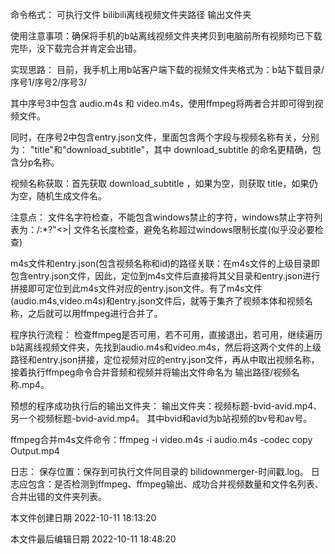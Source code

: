 命令格式：
可执行文件 bilibili离线视频文件夹路径 输出文件夹


使用注意事项：确保将手机的b站离线视频文件夹拷贝到电脑前所有视频均已下载完毕，没下载完合并肯定会出错。


实现思路：
目前，我手机上用b站客户端下载的视频文件夹格式为：b站下载目录/序号1/序号2/序号3/


其中序号3中包含 audio.m4s 和 video.m4s，使用ffmpeg将两者合并即可得到视频文件。


同时，在序号2中包含entry.json文件，里面包含两个字段与视频名称有关，分别为：
"title"和"download_subtitle"，其中 download_subtitle 的命名更精确，包含分p名称。


视频名称获取：首先获取 download_subtitle ，如果为空，则获取 title，如果仍为空，随机生成文件名。


注意点：
文件名字符检查，不能包含windows禁止的字符，windows禁止字符列表为：/\:*?"<>|
文件名长度检查，避免名称超过windows限制长度(似乎没必要检查)


m4s文件和entry.json(包含视频名称和id)的路径关联：在m4s文件的上级目录即包含entry.json文件，因此，定位到m4s文件后直接将其父目录和entry.json进行拼接即可定位到此m4s文件对应的entry.json文件。有了m4s文件(audio.m4s,video.m4s)和entry.json文件后，就等于集齐了视频本体和视频名称，之后就可以用ffmpeg进行合并了。


程序执行流程：
检查ffmpeg是否可用，若不可用，直接退出，若可用，继续遍历b站离线视频文件夹，先找到audio.m4s和video.m4s，然后将这两个文件的上级路径和entry.json拼接，定位视频对应的entry.json文件，再从中取出视频名称，接着执行ffmpeg命令合并音频和视频并将输出文件命名为 输出路径/视频名称.mp4。


预想的程序成功执行后的输出文件夹：
输出文件夹：视频标题-bvid-avid.mp4、另一个视频标题-bvid-avid.mp4。
其中bvid和avid为b站视频的bv号和av号。


ffmpeg合并m4s文件命令：ffmpeg -i video.m4s -i audio.m4s -codec copy Output.mp4


日志：
保存位置：保存到可执行文件同目录的 bilidownmerger-时间戳.log。
日志应包含：是否检测到ffmpeg、ffmpeg输出、成功合并视频数量和文件名列表、合并出错的文件夹列表。


本文件创建日期 2022-10-11 18:13:20

本文件最后编辑日期 2022-10-11 18:48:20
